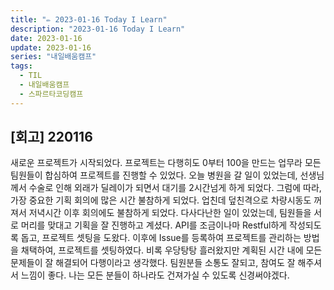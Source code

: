 ```yaml
---
title: "✏️ 2023-01-16 Today I Learn"
description: "2023-01-16 Today I Learn"
date: 2023-01-16
update: 2023-01-16
series: "내일배움캠프"
tags:
  - TIL
  - 내일배움캠프
  - 스파르타코딩캠프
---
```


## [회고] 220116

새로운 프로젝트가 시작되었다. 프로젝트는 다행히도 0부터 100을 만드는 업무라 모든 팀원들이 합심하여 프로젝트를 진행할 수 있었다.
오늘 병원을 갈 일이 있었는데, 선생님께서 수술로 인해 외래가 딜레이가 되면서 대기를 2시간넘게 하게 되었다.
그럼에 따라, 가장 중요한 기획 회의에 많은 시간 불참하게 되었다. 업친데 덮친격으로 차량시동도 꺼져서 저녁시간 이후 회의에도 불참하게 되었다.
다사다난한 일이 있었는데, 팀원들을 서로 머리를 맞대고 기획을 잘 진행하고 계셨다.
API를 조금이나마 Restful하게 작성되도록 돕고, 프로젝트 셋팅을 도왔다.
이후에 Issue를 등록하여 프로젝트를 관리하는 방법을 채택하여, 프로젝트를 셋팅하였다. 비록 우당탕탕 흘러왔지만 계획된 시간 내에 모든문제들이 잘 해결되어 다행이라고 생각했다.
팀원분들 소통도 잘되고, 참여도 잘 해주셔서 느낌이 좋다. 나는 모든 분들이 하나라도 건져가실 수 있도록 신경써야겠다.
